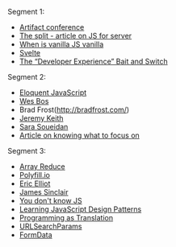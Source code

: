 Segment 1:

* [Artifact conference](https://artifactconf.com/)
* [The split - article on JS for server](https://adactio.com/journal/15050)
* [When is vanilla JS vanilla](https://gomakethings.com/when-is-vanilla-js-vanilla/)
* [Svelte](https://svelte.dev/)
* [The “Developer Experience” Bait and Switch](https://infrequently.org/2018/09/the-developer-experience-bait-and-switch/)

Segment 2:

* [Eloquent JavaScript](https://eloquentjavascript.net/)
* [Wes Bos](https://wesbos.com/)
* Brad Frost(http://bradfrost.com/)
* [Jeremy Keith](https://adactio.com/)
* [Sara Soueidan](https://www.sarasoueidan.com/)
* [Article on knowing what to focus on](https://gomakethings.com/knowing-what-to-focus-on/)

Segment 3:

* [Array Reduce](https://gomakethings.com/using-array.reduce-in-vanilla-js/)
* [Polyfill.io](https://polyfill.io/v3/)
* [Eric Elliot](https://medium.com/@_ericelliott)
* [James Sinclair](https://jrsinclair.com/)
* [You don't know JS](https://github.com/getify/You-Dont-Know-JS)
* [Learning JavaScript Design Patterns](https://addyosmani.com/resources/essentialjsdesignpatterns/book/)
* [Programming as Translation](https://increment.com/internationalization/programming-as-translation/)
* [URLSearchParams](https://developer.mozilla.org/en-US/docs/Web/API/URLSearchParams)
* [FormData](https://developer.mozilla.org/en-US/docs/Web/API/FormData)
